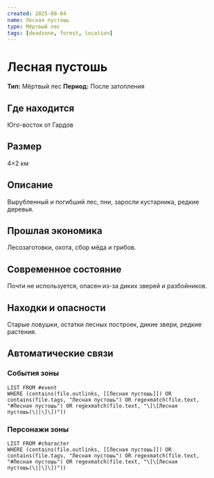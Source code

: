 ```yaml
---
created: 2025-08-04
name: Лесная пустошь
type: Мёртвый лес
tags: [deadzone, forest, location]
---
```


# Лесная пустошь

**Тип:** Мёртвый лес
**Период:** После затопления

## Где находится
Юго-восток от Гардов

## Размер
4×2 км

## Описание
Вырубленный и погибший лес, пни, заросли кустарника, редкие деревья.

## Прошлая экономика
Лесозаготовки, охота, сбор мёда и грибов.

## Современное состояние
Почти не используется, опасен из-за диких зверей и разбойников.

## Находки и опасности
Старые ловушки, остатки лесных построек, дикие звери, редкие растения.

## Автоматические связи
### События зоны
```dataview
LIST FROM #event
WHERE (contains(file.outlinks, [[Лесная пустошь]]) OR contains(file.tags, "Лесная пустошь") OR regexmatch(file.text, "#Лесная пустошь") OR regexmatch(file.text, "\[\[Лесная пустошь(\||\]\])"))
```

### Персонажи зоны
```dataview
LIST FROM #character
WHERE (contains(file.outlinks, [[Лесная пустошь]]) OR contains(file.tags, "Лесная пустошь") OR regexmatch(file.text, "#Лесная пустошь") OR regexmatch(file.text, "\[\[Лесная пустошь(\||\]\])"))
```